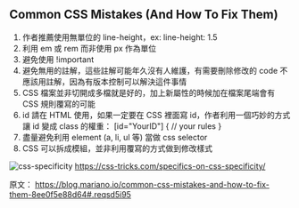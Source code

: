## Common CSS Mistakes (And How To Fix Them)

1. 作者推薦使用無單位的 line-height，ex: line-height: 1.5
2. 利用 em 或 rem 而非使用 px 作為單位
3. 避免使用 !important
4. 避免無用的註解，這些註解可能年久沒有人維護，有需要刪除修改的 code 不應該用註解，因為有版本控制可以解決這件事情
5. CSS 檔案並非切開成多檔就是好的，加上新屬性的時候加在檔案尾端會有 CSS 規則覆寫的可能
6. id 請在 HTML 使用，如果一定要在 CSS 裡面寫 id，作者利用一個巧妙的方式讓 id 變成 class 的權重：
[id="YourID"] {
// your rules
}
7. 盡量避免利用 element (a, li, ul 等) 當做 css selector
8. CSS 可以拆成模組，並非利用覆寫的方式做到修改樣式


![css-specificity](https://cdn-images-1.medium.com/max/800/1*qHjU8PJj26OpRen07-S47w.png "css-specificity")
https://css-tricks.com/specifics-on-css-specificity/

原文：
https://blog.mariano.io/common-css-mistakes-and-how-to-fix-them-8ee0f5e88d64#.reqsd5i95
